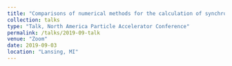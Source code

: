 ```yaml
---
title: "Comparisons of numerical methods for the calculation of synchrotron radiation"
collection: talks
type: "Talk, North America Particle Accelerator Conference"
permalink: /talks/2019-09-talk
venue: "Zoom"
date: 2019-09-03
location: "Lansing, MI"
---
```

